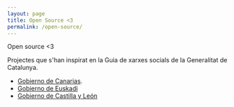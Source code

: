 ```yaml
---
layout: page
title: Open Source <3
permalink: /open-source/
--- 
```


Open source <3

Projectes que s'han inspirat en la Guia de xarxes socials de la Generalitat de Catalunya.

- [Gobierno de Canarias](http://www.gobcan.es/identidadgrafica/manual_identidad_grafica/manual_desglosado/redes_sociales_guia_estilo.pdf).
- [Gobierno de Euskadi](http://bideoak2.euskadi.net/redesyblogs/guia_usos_y_estilos_en_rrss_del_ejgv/guia_de_usos_y_estilo_en_las_redes_sociales_del_gobierno_vasco_v2.pdf)
- [Gobierno de Castilla y León](http://www.gobiernoabierto.jcyl.es/web/jcyl/binarios/504/92/guia%20RRSS%202015%20INTERACTIVO.pdf?blobheader=application%2Fpdf%3Bcharset%3DUTF-8&blobheadername1=Cache-Control&blobheadername2=Expires&blobheadername3=Site&blobheadervalue1=no-store%2Cno-cache%2Cmust-revalidate&blobheadervalue2=0&blobheadervalue3=JCYL_Gobierno&blobnocache=true)

